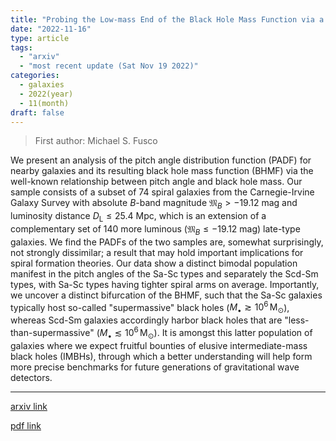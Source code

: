 ```yaml
---
title: "Probing the Low-mass End of the Black Hole Mass Function via a Study of Faint Local Spiral Galaxies"
date: "2022-11-16"
type: article
tags:
  - "arxiv"
  - "most recent update (Sat Nov 19 2022)"
categories:
  - galaxies
  - 2022(year)
  - 11(month)
draft: false
---
```


> First author: Michael S. Fusco

 We present an analysis of the pitch angle distribution function (PADF) for
nearby galaxies and its resulting black hole mass function (BHMF) via the
well-known relationship between pitch angle and black hole mass. Our sample
consists of a subset of 74 spiral galaxies from the Carnegie-Irvine Galaxy
Survey with absolute $B$-band magnitude $\mathfrak{M}_{B}>-19.12$ mag and
luminosity distance $D_{\mathrm{L}} \leq 25.4$ Mpc, which is an extension of a
complementary set of 140 more luminous ($\mathfrak{M}_{B}\leq-19.12$ mag)
late-type galaxies. We find the PADFs of the two samples are, somewhat
surprisingly, not strongly dissimilar; a result that may hold important
implications for spiral formation theories. Our data show a distinct bimodal
population manifest in the pitch angles of the Sa-Sc types and separately the
Scd-Sm types, with Sa-Sc types having tighter spiral arms on average.
Importantly, we uncover a distinct bifurcation of the BHMF, such that the Sa-Sc
galaxies typically host so-called "supermassive" black holes
($M_{\bullet}\gtrsim10^6\,\mathrm{M_{\odot}}$), whereas Scd-Sm galaxies
accordingly harbor black holes that are "less-than-supermassive"
($M_{\bullet}\lesssim10^6\,\mathrm{M_{\odot}}$). It is amongst this latter
population of galaxies where we expect fruitful bounties of elusive
intermediate-mass black holes (IMBHs), through which a better understanding
will help form more precise benchmarks for future generations of gravitational
wave detectors.

---
[arxiv link](http://arxiv.org/abs/2211.08611v1)

[pdf link](http://arxiv.org/pdf/2211.08611v1)